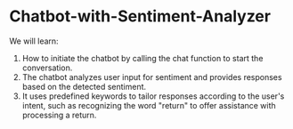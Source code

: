 # Chatbot-with-Sentiment-Analyzer

We will learn:
1. How to initiate the chatbot by calling the chat function to start the conversation.
2. The chatbot analyzes user input for sentiment and provides responses based on the detected sentiment.
3. It uses predefined keywords to tailor responses according to the user's intent, such as recognizing the word "return" to offer assistance with processing a return.
